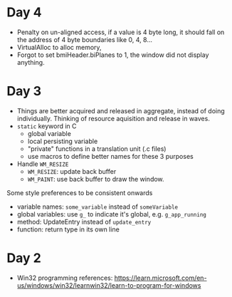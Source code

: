 Day 4
============

- Penalty on un-aligned access, if a value is 4 byte long, it should fall on the address of 4 byte boundaries like 0, 4, 8...
- VirtualAlloc to alloc memory, 
- Forgot to set bmiHeader.biPlanes to 1, the window did not display anything.


Day 3
============

- Things are better acquired and released in aggregate, instead of doing individually. Thinking of resource aquisition and release in waves.
- `static` keyword in C
    - global variable
    - local persisting variable
    - "private" functions in a translation unit (.c files)
    - use macros to define better names for these 3 purposes
- Handle `WM_RESIZE`
    - `WM_RESIZE`: update back buffer
    - `WM_PAINT`: use back buffer to draw the window.

Some style preferences to be consistent onwards
- variable names: `some_variable` instead of `someVariable`
- global variables: use `g_` to indicate it's global, e.g. `g_app_running`
- method: UpdateEntry instead of `update_entry`
- function: return type in its own line


Day 2
============

- Win32 programming
    references: https://learn.microsoft.com/en-us/windows/win32/learnwin32/learn-to-program-for-windows 
